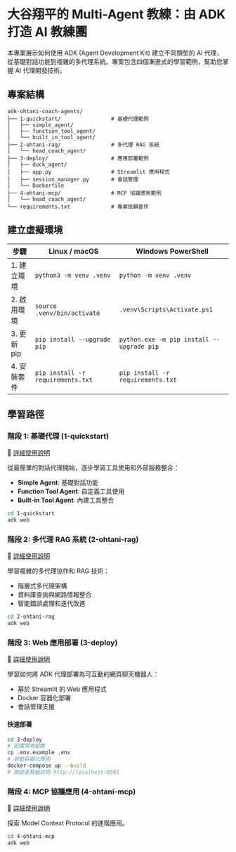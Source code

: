 

# 大谷翔平的 Multi-Agent 教練：由 ADK 打造 AI 教練團

本專案展示如何使用 ADK (Agent Development Kit) 建立不同類型的 AI 代理，從基礎對話功能到複雜的多代理系統。專案包含四個漸進式的學習範例，幫助您掌握 AI 代理開發技術。

## 專案結構

```
adk-ohtani-coach-agents/
├── 1-quickstart/                # 基礎代理範例
│   ├── simple_agent/            
│   ├── function_tool_agent/     
│   └── built_in_tool_agent/     
├── 2-ohtani-rag/                # 多代理 RAG 系統
│   └── head_coach_agent/        
├── 3-deploy/                    # 應用部署範例
│   ├── duck_agent/              
│   ├── app.py                   # Streamlit 應用程式
│   ├── session_manager.py       # 會話管理
│   └── Dockerfile       
├── 4-ohtani-mcp/                # MCP 協議應用範例
│   └── head_coach_agent/   
└── requirements.txt             # 專案依賴套件
```

## 建立虛擬環境

| 步驟 | Linux / macOS  | Windows PowerShell  |
|------|-------------------------|------------------------------|
| 1. 建立環境 | `python3 -m venv .venv` | `python -m venv .venv` |
| 2. 啟用環境 | `source .venv/bin/activate` | `.venv\Scripts\Activate.ps1` |
| 3. 更新 pip | `pip install --upgrade pip` | `python.exe -m pip install --upgrade pip` |
| 4. 安裝套件 | `pip install -r requirements.txt` | `pip install -r requirements.txt` |

## 學習路徑

### 階段 1: 基礎代理 (1-quickstart)

📖 [詳細使用說明](./1-quickstart/README.md)

從最簡單的對話代理開始，逐步學習工具使用和外部服務整合：

- **Simple Agent**: 基礎對話功能
- **Function Tool Agent**: 自定義工具使用
- **Built-in Tool Agent**: 內建工具整合

```bash
cd 1-quickstart
adk web
```

### 階段 2: 多代理 RAG 系統 (2-ohtani-rag)

📖 [詳細使用說明](./2-ohtani-rag/README.md)

學習複雜的多代理協作和 RAG 技術：

- 階層式多代理架構
- 資料庫查詢與網路情報整合
- 智能錯誤處理和迭代改進

```bash
cd 2-ohtani-rag
adk web
```

### 階段 3: Web 應用部署 (3-deploy)

📖 [詳細使用說明](./3-deploy/README.md)

學習如何將 ADK 代理部署為可互動的網頁聊天機器人：

- 基於 Streamlit 的 Web 應用程式
- Docker 容器化部署
- 會話管理支援

#### 快速部署

```bash
cd 3-deploy
# 配置環境變數
cp .env.example .env
# 啟動容器化應用
docker-compose up --build
# 開啟瀏覽器訪問 http://localhost:8501
```

### 階段 4: MCP 協議應用 (4-ohtani-mcp)

📖 [詳細使用說明](./4-ohtani-mcp/README.md)

探索 Model Context Protocol 的進階應用。

```bash
cd 4-ohtani-mcp
adk web
```